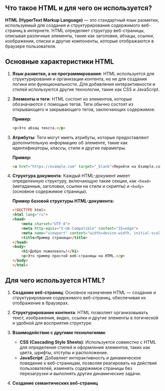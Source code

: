 ## Что такое HTML и для чего он используется?

**HTML (HyperText Markup Language)** — это стандартный язык разметки, используемый для создания и структурирования содержимого веб-страниц в интернете. HTML определяет структуру веб-страницы, описывая различные элементы, такие как заголовки, абзацы, ссылки, изображения, списки и другие компоненты, которые отображаются в браузере пользователя.

## Основные характеристики HTML

1. **Язык разметки, а не программирования**: HTML используется для структурирования и организации контента, но не для создания логики или функциональности. Для добавления интерактивности и стилей используются другие технологии, такие как CSS и JavaScript.

2. **Элементы и теги**: HTML состоит из элементов, которые обозначаются с помощью тегов. Теги обычно состоят из открывающего и закрывающего тегов, заключающих содержимое.
   
   **Пример:**
   ```html
   <p>Это абзац текста.</p>
   ```

3. **Атрибуты**: Теги могут иметь атрибуты, которые предоставляют дополнительную информацию об элементе, такие как идентификаторы, классы, стили и другие параметры.
   
   **Пример:**
   ```html
   <a href="https://example.com" target="_blank">Перейти на Example.com</a>
   ```

4. **Структура документа**: Каждый HTML-документ имеет определенную структуру, включающую такие секции, как `<head>` (метаданные, заголовки, ссылки на стили и скрипты) и `<body>` (основное содержимое страницы).
   
   **Пример базовой структуры HTML-документа:**
   ```html
   <!DOCTYPE html>
   <html lang="ru">
   <head>
       <meta charset="UTF-8">
       <meta http-equiv="X-UA-Compatible" content="IE=edge">
       <meta name="viewport" content="width=device-width, initial-scale=1.0">
       <title>Пример страницы</title>
   </head>
   <body>
       <h1>Добро пожаловать!</h1>
       <p>Это пример простой веб-страницы на HTML.</p>
   </body>
   </html>
   ```

## Для чего используется HTML?

1. **Создание веб-страниц**: Основное назначение HTML — создание и структурирование содержимого веб-страниц, обеспечивая их отображение в браузерах.

2. **Структурирование контента**: HTML позволяет организовывать текст, изображения, видео, ссылки и другие элементы в логической и удобной для восприятия структуре.

3. **Взаимодействие с другими технологиями**:
   - **CSS (Cascading Style Sheets)**: Используется совместно с HTML для определения стилей и оформления элементов, таких как цвета, шрифты, отступы и расположение.
   - **JavaScript**: Добавляет интерактивность и динамическое поведение к веб-страницам, позволяя реагировать на действия пользователей, изменять содержимое страницы без перезагрузки и выполнять другие динамические задачи.

4. **Создание семантических веб-страниц**